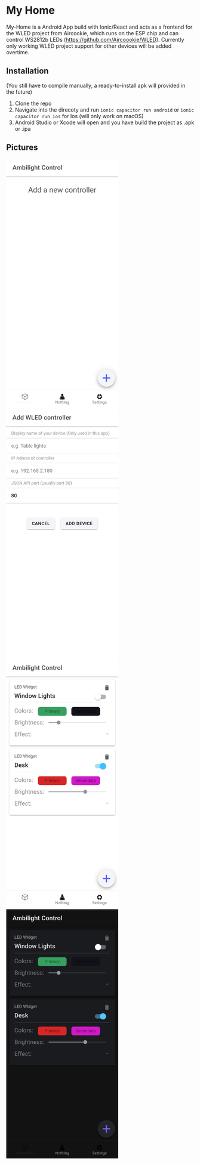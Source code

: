 # My Home

My-Home is a Android App build with Ionic/React and acts as a frontend for the WLED project from Aircookie,
which runs on the ESP chip and can control WS2812b LEDs (https://github.com/Aircoookie/WLED).
Currently only working WLED project support for other devices will be added overtime.

## Installation

(You still have to compile manually, a ready-to-install apk will provided in the future)

1. Clone the repo
2. Navigate into the direcoty and run
`ionic capacitor run android` or
`ionic capacitor run ios` for Ios (will only work on macOS)
3. Android Studio or Xcode will open and you have build the project as .apk or .ipa

## Pictures
<img src="https://raw.githubusercontent.com/yloose/my-home/master/Examples/Screenshot1.jpg" width="300">
<img src="https://raw.githubusercontent.com/yloose/my-home/master/Examples/Screenshot2.jpg" width="300">
<img src="https://raw.githubusercontent.com/yloose/my-home/master/Examples/Screenshot3.jpg" width="300">
<img src="https://raw.githubusercontent.com/yloose/my-home/master/Examples/Screenshot4.jpg" width="300">
